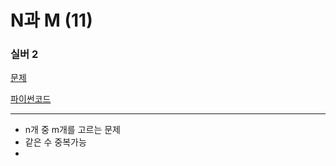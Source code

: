 # N과 M (11)
### 실버 2
[문제](https://www.acmicpc.net/problem/15665)

[파이썬코드](15665.py)

---

- n개 중 m개를 고르는 문제
- 같은 수 중복가능
- 